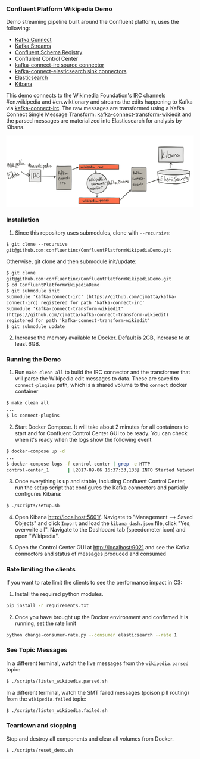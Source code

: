 ### Confluent Platform Wikipedia Demo
Demo streaming pipeline built around the Confluent platform, uses the following:

* [Kafka Connect](http://docs.confluent.io/3.1.1/connect/index.html)
* [Kafka Streams](http://docs.confluent.io/3.1.1/streams/index.html)
* [Confluent Schema Registry](http://docs.confluent.io/3.1.1/schema-registry/docs/index.html)
* Conflulent Control Center
* [kafka-connect-irc source connector](https://github.com/cjmatta/kafka-connect-irc)
* [kafka-connect-elasticsearch sink connectors](http://docs.confluent.io/3.1.1/connect/connect-elasticsearch/docs/elasticsearch_connector.html)
* [Elasticsearch](https://www.elastic.co/products/elasticsearch)
* [Kibana](https://www.elastic.co/products/kibana)

This demo connects to the Wikimedia Foundation's IRC channels #en.wikipedia and #en.wiktionary and streams the edits happening to Kafka via [kafka-connect-irc](https://github.com/cjmatta/kafka-connect-irc). The raw messages are transformed using a Kafka Connect Single Message Transform: [kafka-connect-transform-wikiedit](https://github.com/cjmatta/kafka-connect-transform-wikiedit) and the parsed messages are materialized into Elasticsearch for analysis by Kibana.

![image](drawing.png)

### Installation

1. Since this repository uses submodules, clone with `--recursive`:

```
$ git clone --recursive git@github.com:confluentinc/ConfluentPlatformWikipediaDemo.git
```

Otherwise, git clone and then submodule init/update:

```
$ git clone git@github.com:confluentinc/ConfluentPlatformWikipediaDemo.git
$ cd ConfluentPlatformWikipediaDemo
$ git submodule init
Submodule 'kafka-connect-irc' (https://github.com/cjmatta/kafka-connect-irc) registered for path 'kafka-connect-irc'
Submodule 'kafka-connect-transform-wikiedit' (https://github.com/cjmatta/kafka-connect-transform-wikiedit) registered for path 'kafka-connect-transform-wikiedit'
$ git submodule update
```

2. Increase the memory available to Docker. Default is 2GB, increase to at least 6GB.


### Running the Demo

1. Run `make clean all` to build the IRC connector and the transformer that will parse the Wikipedia edit messages to data. These are saved to `connect-plugins` path, which is a shared volume to the `connect` docker container

```bash
$ make clean all
...
$ ls connect-plugins
```

2. Start Docker Compose. It will take about 2 minutes for all containers to start and for Confluent Control Center GUI to be ready. You can check when it's ready when the logs show the following event

```bash
$ docker-compose up -d
...
$ docker-compose logs -f control-center | grep -e HTTP
control-center_1       | [2017-09-06 16:37:33,133] INFO Started NetworkTrafficServerConnector@26a529dc{HTTP/1.1}{0.0.0.0:9021} (org.eclipse.jetty.server.NetworkTrafficServerConnector)
```

3. Once everything is up and stable, including Confluent Control Center, run the setup script that configures the Kafka connectors and partially configures Kibana:

```bash
$ ./scripts/setup.sh
```

4. Open Kibana [http://localhost:5601/](http://localhost:5601/). Navigate to "Management --> Saved Objects" and click `Import` and load the `kibana_dash.json` file, click "Yes, overwrite all". Navigate to the Dashboard tab (speedometer icon) and open "Wikipedia".

5. Open the Control Center GUI at [http://localhost:9021](http://localhost:9021) and see the Kafka connectors and status of messages produced and consumed

### Rate limiting the clients

If you want to rate limit the clients to see the performance impact in C3:

1. Install the required python modules.

```bash
pip install -r requirements.txt
```

2. Once you have brought up the Docker environment and confirmed it is running, set the rate limit

```bash
python change-consumer-rate.py --consumer elasticsearch --rate 1
```

### See Topic Messages

In a different terminal, watch the live messages from the `wikipedia.parsed` topic:

```bash
$ ./scripts/listen_wikipedia.parsed.sh
```

In a different terminal, watch the SMT failed messages (poison pill routing) from the `wikipedia.failed` topic:

```bash
$ ./scripts/listen_wikipedia.failed.sh
```


### Teardown and stopping
Stop and destroy all components and clear all volumes from Docker.

```bash
$ ./scripts/reset_demo.sh
```

